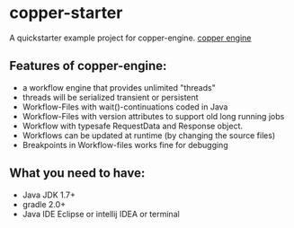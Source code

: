 copper-starter
==============

A quickstarter example project for copper-engine.
[copper engine](https://github.com/copper-engine/copper-engine)

Features of copper-engine:
---------------------------
* a workflow engine that provides unlimited "threads" 
* threads will be serialized transient or persistent
* Workflow-Files with wait()-continuations coded in Java
* Workflow-Files with version attributes to support old long running jobs
* Workflow with typesafe RequestData and Response object.
* Workflows can be updated at runtime (by changing the source files)
* Breakpoints in Workflow-files works fine for debugging

What you need to have:
----------------------
* Java JDK 1.7+
* gradle 2.0+
* Java IDE Eclipse or intellij IDEA or terminal 
